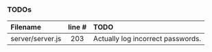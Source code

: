 ### TODOs
| Filename | line # | TODO
|:------|:------:|:------
| server/server.js | 203 | Actually log incorrect passwords.